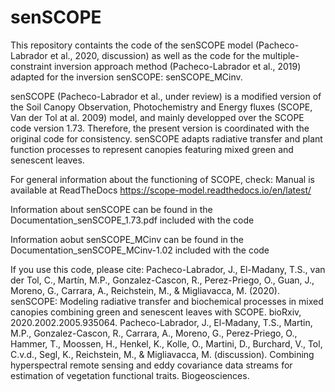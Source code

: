 # senSCOPE
This repository containts the code of the senSCOPE model (Pacheco-Labrador et al., 2020, discussion) as well as the code for the multiple-constraint inversion approach method (Pacheco-Labrador et al., 2019) adapted for the inversion senSCOPE: senSCOPE_MCinv.

senSCOPE (Pacheco-Labrador et al., under review) is a modified version of the Soil Canopy Observation, Photochemistry and Energy fluxes (SCOPE, Van der Tol at al. 2009) model, and mainly developped over the SCOPE code version 1.73. Therefore, the present version is coordinated with the original code for consistency. senSCOPE adapts radiative transfer and plant function processes to represent canopies featuring mixed green and senescent leaves.

For general information about the functioning of SCOPE, check:
  Manual is available at ReadTheDocs https://scope-model.readthedocs.io/en/latest/ 

Information about senSCOPE can be found in the Documentation_senSCOPE_1.73.pdf included with the code

Information aobut senSCOPE_MCinv can be found in the Documentation_senSCOPE_MCinv-1.02 included with the code

If you use this code, please cite:
  Pacheco-Labrador, J., El-Madany, T.S., van der Tol, C., Martín, M.P., Gonzalez-Cascon, R., Perez-Priego, O., Guan, J., Moreno, G., 
    Carrara, A., Reichstein, M., & Migliavacca, M. (2020). senSCOPE: Modeling radiative transfer and biochemical processes in mixed 
    canopies combining green and senescent leaves with SCOPE. bioRxiv, 2020.2002.2005.935064.
  Pacheco-Labrador, J., El-Madany, T.S., Martin, M.P., Gonzalez-Cascon, R., Carrara, A., Moreno, G., Perez-Priego, O., Hammer, T., 
    Moossen, H., Henkel, K., Kolle, O., Martini, D., Burchard, V., Tol, C.v.d., Segl, K., Reichstein, M., & Migliavacca, M. (discussion). 
    Combining hyperspectral remote sensing and eddy covariance data streams for estimation of vegetation functional traits. 
    Biogeosciences.
